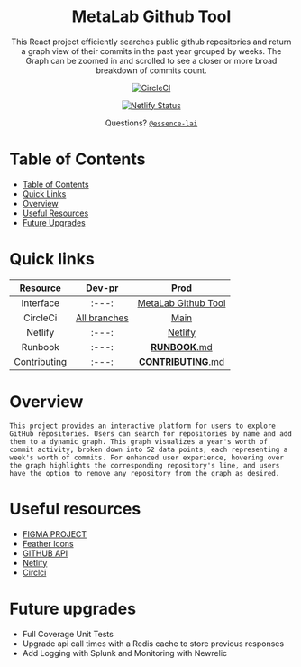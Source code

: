 <h1 align="center"> MetaLab Github Tool</h1>
<div align="center">
This React project efficiently searches public github repositories and return a graph view of their commits in the past year grouped by weeks. The Graph can be zoomed in and scrolled to see a closer or more broad breakdown of commits count.

<br/>

[![CircleCI](https://dl.circleci.com/status-badge/img/circleci/9coiYMfcHu1ERt5ztmp4sB/4x6zVRYEHhPTdAnng8VoAq/tree/main.svg?style=svg&circle-token=329a7f5a4a0fc351c7f3d6211cb4f6091af80d0a)](https://dl.circleci.com/status-badge/redirect/circleci/9coiYMfcHu1ERt5ztmp4sB/4x6zVRYEHhPTdAnng8VoAq/tree/main)

[![Netlify Status](https://api.netlify.com/api/v1/badges/8ea497fa-0636-4762-929c-1a6ca56e5583/deploy-status)](https://app.netlify.com/sites/metalab-github-elai/deploys)

Questions? [`@essence-lai`](https://github.com/essence-lai)
<br/>

</div>

# Table of Contents
- [Table of Contents](#table-of-contents)
- [Quick Links](#quick-links)
- [Overview](#overview)
- [Useful Resources](#useful-resources)
- [Future Upgrades](#future-upgrades)

# Quick links
| Resource | Dev-pr | Prod |
| :---: | :---: | :---: |
| Interface | :---:| [MetaLab Github Tool](https://metalab-github-elai.netlify.app/)|
| CircleCi | [All branches](https://app.circleci.com/pipelines/circleci/9coiYMfcHu1ERt5ztmp4sB/4x6zVRYEHhPTdAnng8VoAq)| [Main](https://app.circleci.com/pipelines/circleci/9coiYMfcHu1ERt5ztmp4sB/4x6zVRYEHhPTdAnng8VoAq?branch=main)|
| Netlify | :---:| [Netlify](https://app.netlify.com/sites/metalab-github-elai/overview)|
| Runbook | :---: | [**RUNBOOK**.md](docs/RUNBOOK.md)|
| Contributing | :---: | [**CONTRIBUTING**.md](docs/CONTRIBUTING.md)|


# Overview
    This project provides an interactive platform for users to explore GitHub repositories. Users can search for repositories by name and add them to a dynamic graph. This graph visualizes a year's worth of commit activity, broken down into 52 data points, each representing a week's worth of commits. For enhanced user experience, hovering over the graph highlights the corresponding repository's line, and users have the option to remove any repository from the graph as desired.

# Useful resources
* [FIGMA PROJECT](https://www.figma.com/file/LkoKul35uIyrtwJMZq5Ruj/Dev-Test-design?node-id=0%3A1)
* [Feather Icons](https://feathericons.com/)
* [GITHUB API](https://docs.github.com/en/rest?apiVersion=2022-11-28)
* [Netlify](https://docs.netlify.com/)
* [Circlci](https://circleci.com/docs/getting-started/)

# Future upgrades
* Full Coverage Unit Tests
* Upgrade api call times with a Redis cache to store previous responses
* Add Logging with Splunk and Monitoring with Newrelic